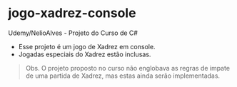 # jogo-xadrez-console
Udemy/NelioAlves - Projeto do Curso de C#

- Esse projeto é um jogo de Xadrez em console.
- Jogadas especiais do Xadrez estão inclusas.

> Obs. O projeto proposto no curso não englobava as regras de impate de uma partida de Xadrez, mas estas ainda serão implementadas.
